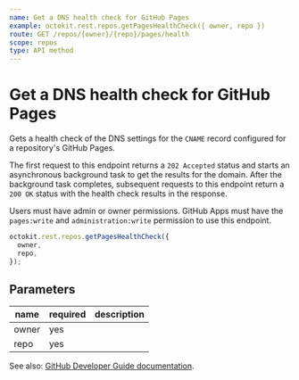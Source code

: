 ```yaml
---
name: Get a DNS health check for GitHub Pages
example: octokit.rest.repos.getPagesHealthCheck({ owner, repo })
route: GET /repos/{owner}/{repo}/pages/health
scope: repos
type: API method
---
```


# Get a DNS health check for GitHub Pages

Gets a health check of the DNS settings for the `CNAME` record configured for a repository's GitHub Pages.

The first request to this endpoint returns a `202 Accepted` status and starts an asynchronous background task to get the results for the domain. After the background task completes, subsequent requests to this endpoint return a `200 OK` status with the health check results in the response.

Users must have admin or owner permissions. GitHub Apps must have the `pages:write` and `administration:write` permission to use this endpoint.

```js
octokit.rest.repos.getPagesHealthCheck({
  owner,
  repo,
});
```

## Parameters

<table>
  <thead>
    <tr>
      <th>name</th>
      <th>required</th>
      <th>description</th>
    </tr>
  </thead>
  <tbody>
    <tr><td>owner</td><td>yes</td><td>

</td></tr>
<tr><td>repo</td><td>yes</td><td>

</td></tr>
  </tbody>
</table>

See also: [GitHub Developer Guide documentation](https://docs.github.com/rest/reference/repos#get-a-dns-health-check-for-github-pages).
